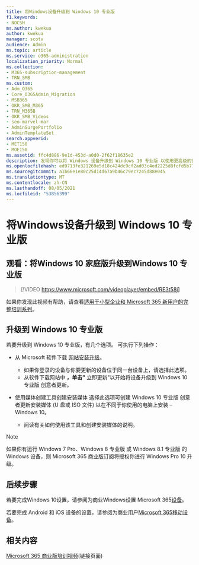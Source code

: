 ```yaml
---
title: 将Windows设备升级到 Windows 10 专业版
f1.keywords:
- NOCSH
ms.author: kwekua
author: kwekua
manager: scotv
audience: Admin
ms.topic: article
ms.service: o365-administration
localization_priority: Normal
ms.collection:
- M365-subscription-management
- TRN_SMB
ms.custom:
- Adm_O365
- Core_O365Admin_Migration
- MSB365
- OKR_SMB_M365
- TRN_M365B
- OKR_SMB_Videos
- seo-marvel-mar
- AdminSurgePortfolio
- AdminTemplateSet
search.appverid:
- MET150
- MOE150
ms.assetid: ffc4d886-9e1d-453d-a0d0-2f62f18635e2
description: 发现你可以将 Windows 设备升级到 Windows 10 专业版 以使用更高级的安全性和业务网络功能的方法。
ms.openlocfilehash: ed9713fe321269e5d18c424dc9cf2ad03c4ed2225d8fcfd5b77c3dd2abc303e6
ms.sourcegitcommit: a1b66e1e80c25d14d67a9b46c79ec7245d88e045
ms.translationtype: MT
ms.contentlocale: zh-CN
ms.lasthandoff: 08/05/2021
ms.locfileid: "53856399"
---
```

# <a name="upgrade-windows-devices-to-windows-10-pro"></a>将Windows设备升级到 Windows 10 专业版

## <a name="watch-upgrade-windows-10-home-to-windows-10-pro"></a>观看：将Windows 10 家庭版升级到Windows 10 专业版

> [!VIDEO https://www.microsoft.com/videoplayer/embed/RE3t58j]

如果你发现此视频有帮助，请查看[适用于小型企业和 Microsoft 365 新用户的完整培训系列](../business-video/index.yml)。

## <a name="upgrade-to-windows-10-pro"></a>升级到 Windows 10 专业版

若要升级到 Windows 10 专业版，有几个选项。 可执行下列操作：

- 从 Microsoft 软件下载 [网站安装升级](https://go.microsoft.com/fwlink/?LinkID=836951)。
  - 如果你登录的设备与你要更新的设备位于同一台设备上，请选择此选项。
  - 从软件下载网站中 **，单击"** 立即更新"以开始将设备升级到 Windows 10 专业版 创意者更新。

- 使用媒体创建工具创建安装[](https://go.microsoft.com/fwlink/?LinkID=836960)媒体 选择此选项可创建 Windows 10 专业版 创意者更新安装媒体 (U 盘或 ISO 文件) 以在不同于你使用的电脑上安装 &ndash; Windows 10。
  - 阅读有关如何使用该工具和创建安装媒体的说明。

> [!NOTE]
> 如果你有运行 Windows 7 Pro、Windows 8 专业版 或 Windows 8.1 专业版 的 Windows 设备，则 Microsoft 365 商业版订阅将授权你进行 Windows Pro 10 升级。

## <a name="next-steps"></a>后续步骤

若要完成Windows 10设置，请参阅为商业Windows设置 Microsoft 365[设备](set-up-windows-devices.md)。

若要完成 Android 和 iOS 设备的设置，请参阅为商业用户[Microsoft 365移动设备](set-up-mobile-devices.md)。

## <a name="related-content"></a>相关内容

[Microsoft 365 商业版培训视频](../business-video/index.yml)(链接页面)
